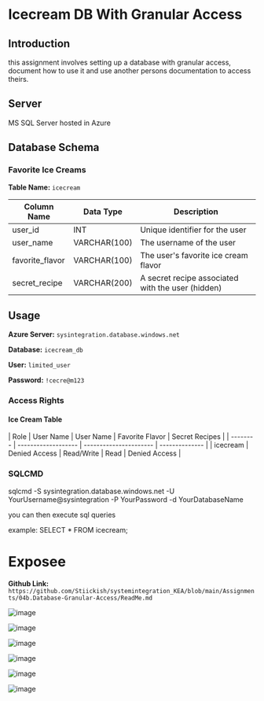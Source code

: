 # Icecream DB With Granular Access

## Introduction

this assignment involves setting up a database with granular access, document how to use it and use another persons documentation to access theirs.

## Server

MS SQL Server hosted in Azure

## Database Schema

### Favorite Ice Creams

**Table Name:** `icecream`

| Column Name     | Data Type    | Description                                      |
| --------------- | ------------ | ------------------------------------------------ |
| user_id         | INT       | Unique identifier for the user                   |
| user_name       | VARCHAR(100) | The username of the user                         |
| favorite_flavor | VARCHAR(100) | The user's favorite ice cream flavor             |
| secret_recipe   | VARCHAR(200) | A secret recipe associated with the user (hidden)|

## Usage

**Azure Server:** `sysintegration.database.windows.net`

**Database:** `icecream_db`

**User:** `limited_user`

**Password:** `!cecre@m123`

### Access Rights

#### Ice Cream Table

| Role     | User Name | User Name | Favorite Flavor | Secret Recipes |
| -------- | ------------------- | ---------------------- | -------------- |
| icecream | Denied Access        | Read/Write          | Read                   | Denied Access  |

### SQLCMD

sqlcmd -S sysintegration.database.windows.net -U YourUsername@sysintegration -P YourPassword -d YourDatabaseName

you can then execute sql queries

example:
SELECT \* FROM icecream;

# Exposee

**Github Link:** `https://github.com/Stiickish/systemintegration_KEA/blob/main/Assignments/04b.Database-Granular-Access/ReadMe.md`

![image](https://github.com/coerth/systemintegration_KEA/assets/59032722/1fbab2c9-2f8e-4625-81f4-afa6e7b5ac23)

![image](https://github.com/coerth/systemintegration_KEA/assets/59032722/f0e15e6f-7ff2-41bd-b225-a5306d1d49e3)

![image](https://github.com/coerth/systemintegration_KEA/assets/59032722/f0d8a484-fedb-40d5-be0d-a079eaafeb6b)

![image](https://github.com/coerth/systemintegration_KEA/assets/59032722/7f357f3e-d9df-4776-ac55-f658a8653f6c)

![image](https://github.com/coerth/systemintegration_KEA/assets/59032722/40d14926-18cb-4abf-a14e-dacf3c820bb0)

![image](https://github.com/coerth/systemintegration_KEA/assets/59032722/9aa33e15-c002-4463-84e4-9c1335d2416d)




